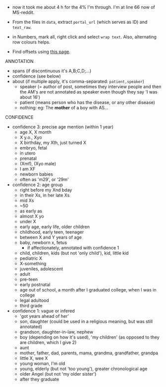 * now it took me about 4 h for the 4% I'm through. I'm at line 66 now of MS-reddit.


* From the files in `data`, extract `portal_url` (which serves as ID) and `text_raw`.
* in Numbers, mark all, right click and select `wrap text`. Also, alternating row colours helps.
* Find offsets using [this page](https://mothereff.in/byte-counter). 

ANNOTATION   
* spans (if discontinuous it's A,B;C,D;...)
* confidence (see below)
* about (if multiple apply, it's comma-separated: `patient,speaker`)
  * speaker (= author of post, sometimes they interview people and then the AM's are not annotated as speaker even though they say 'I was about 16')
  * patient (means person who has the disease, or any other disease)
  * nothing: eg: The **mother** of a boy with AS...

CONFIDENCE
* confidence 3: precise age mention (within 1 year)
   * age X, X month
   * X y.o., Xyo
   * X birthday, my Xth, just turned X
   * embryo, fetal
   * in utero
   * prenatal
   * (Xmf), (Xyo male)
   * I am XF
   * newborn babies
   * often as 'm29', or '29m'
* confidence 2: age group
   * right before my Xnd bday
   * in their Xs, in her late Xs
   * mid Xs
   * ~50
   * as early as
   * almost X yo
   * under X
   * early age, early life, older children
   * childhood, early teen, teenager
   * between X and Y years of age
   * baby, newborn x, fetus
      * if affectionately, annotated with confidence 1
   * child, children, kids (but not 'only child'), kid, little kid
   * pediatric X
   * X-something
   * juveniles, adolescent
   * adult
   * pre-teen
   * early postnatal
   * age out of school, a month after I graduated college, when I was in college
   * legal adultood
   * third grade
* confidence 1: vague or infered
   * 'got years ahead of her'
   * son, daughter (could be used in a religious meaning, but was still annotated)
   * grandson, daughter-in-law, nephew
   * boy (depending on how it's used), 'my children' (as opposed to they are children, which I give 2)
   * aunt
   * mother, father, dad, parents, mama, grandma, grandfather, grandpa
   * little X, wee X
   * young woman, I'm old
   * young, elderly (but not 'too young'), greater chronological age
   * older Angel (but not 'my older sister')
   * after they graduate
